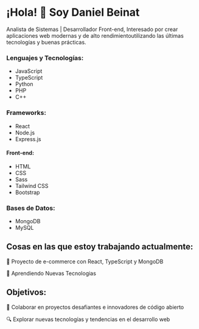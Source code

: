 # ¡Hola! 👋 Soy Daniel Beinat

Analista de Sistemas | Desarrollador Front-end, Interesado por crear aplicaciones web modernas y de alto rendimientoutilizando las últimas tecnologías y buenas prácticas.


### Lenguajes y Tecnologías:

- JavaScript
- TypeScript
- Python
- PHP
- C++

### Frameworks:

- React
- Node.js
- Express.js

#### Front-end:

- HTML
- CSS
- Sass
- Tailwind CSS
- Bootstrap

### Bases de Datos:

- MongoDB
- MySQL

## Cosas en las que estoy trabajando actualmente:

🔭 Proyecto de e-commerce con React, TypeScript y MongoDB

🌱 Aprendiendo Nuevas Tecnologias

## Objetivos:

👯 Colaborar en proyectos desafiantes e innovadores de código abierto

🔍 Explorar nuevas tecnologías y tendencias en el desarrollo web




